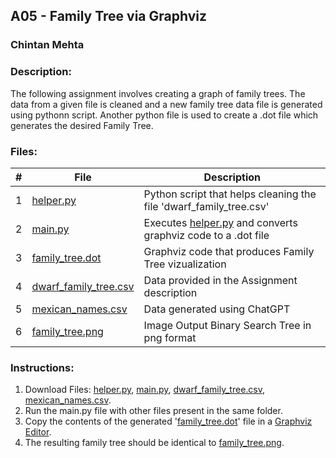 ## A05 - Family Tree via Graphviz
### Chintan Mehta

### Description:
The following assignment involves creating a graph of family trees. The data from a given file is cleaned and a new family tree data file is generated using pythonn script. Another python file is used to create a .dot file which generates the desired Family Tree.

### Files:

|   #   | File     | Description                                      |
| :---: | -------- | ------------------------------------------------ |
|   1   | [helper.py]()  | Python script that helps cleaning the file 'dwarf_family_tree.csv' |
|   2   | [main.py]()    | Executes [helper.py]() and converts graphviz code to a .dot file |
|   3   | [family_tree.dot]() | Graphviz code that produces Family Tree vizualization  |
|   4   | [dwarf_family_tree.csv]()  | Data provided in the Assignment description    |
|   5   | [mexican_names.csv]()      | Data generated using ChatGPT   |
|   6   | [family_tree.png]() | Image Output Binary Search Tree in png format |

### Instructions:
1. Download Files: [helper.py](), [main.py](), [dwarf_family_tree.csv](), [mexican_names.csv]().
2. Run the main.py file with other files present in the same folder.
3. Copy the contents of the generated '[family_tree.dot]()' file in a [Graphviz Editor](https://dreampuf.github.io/GraphvizOnline/).
4. The resulting family tree should be identical to [family_tree.png]().
